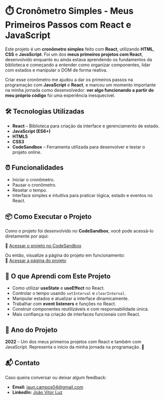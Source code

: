 # ⏱️ Cronômetro Simples - Meus Primeiros Passos com React e JavaScript

Este projeto é um **cronômetro simples** feito com **React**, utilizando **HTML**, **CSS** e **JavaScript**. Foi um dos **meus primeiros projetos com React**, desenvolvido enquanto eu ainda estava aprendendo os fundamentos da biblioteca e começando a entender como organizar componentes, lidar com estados e manipular o DOM de forma reativa.

Criar esse cronômetro me ajudou a dar os primeiros passos na programação com **JavaScript** e **React**, e marcou um momento importante na minha jornada como desenvolvedor: **ver algo funcionando a partir do meu próprio código** foi uma experiência inesquecível.

## 🛠 Tecnologias Utilizadas

- **React** – Biblioteca para criação da interface e gerenciamento de estado.
- **JavaScript (ES6+)**
- **HTML5**
- **CSS3**
- **CodeSandbox** – Ferramenta utilizada para desenvolver e testar o projeto online.

## ⏰ Funcionalidades

- Iniciar o cronômetro.
- Pausar o cronômetro.
- Resetar o tempo.
- Interface simples e intuitiva para praticar lógica, estado e eventos no React.

## 📦 Como Executar o Projeto

Como o projeto foi desenvolvido no **CodeSandbox**, você pode acessá-lo diretamente por aqui:

🔗 [Acessar o projeto no CodeSandbox](https://codesandbox.io/p/sandbox/o-cronometro-cu7j69)  

Ou então, visualize a página do projeto em funcionamento:  
🔗 [Acessar a página do projeto](https://cu7j69.csb.app/)  


## 🧠 O que Aprendi com Este Projeto

- Como utilizar **useState** e **useEffect** no React.
- Controlar o tempo usando `setInterval` e `clearInterval`.
- Manipular estados e atualizar a interface dinamicamente.
- Trabalhar com **event listeners** e funções no React.
- Construir componentes reutilizáveis e com responsabilidade única.
- Mais confiança na criação de interfaces funcionais com React.

## 📅 Ano do Projeto

**2022** – Um dos meus primeiros projetos com React e também com JavaScript. Representa o início da minha jornada na programação. 🚀

## 📬 Contato

Caso queira conversar ou deixar algum feedback:

- **Email:** jaun.campos04@gmail.com  
- **LinkedIn:** [João Vitor Luz](https://www.linkedin.com/in/jo%C3%A3o-vitor-luz-6b2109340/)
